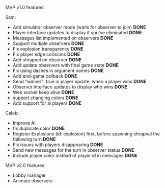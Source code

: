 MVP v1.0 features:

Sam:
* Add simulator observer mode (waits for observer to join) **DONE**
* Player interface updates to display if you've eliminated **DONE**
* Messages list implemented on observers **DONE**
* Support multiple observers **DONE**
* Fix explosion transparency **DONE**
* Fix player edge collisions **DONE**
* Add shrapnel on observer **DONE**
* Add update observers with final game state **DONE**
* Fix using dashes in argument names **DONE**
* Add end-game callback **DONE**
* Send "winner": true in player update, when a player wins **DONE**
* Observer interface updates to display who wins **DONE**
* Web socket keep alive **DONE**
* support changing colors **DONE**
* Add support for ai players **DONE**

Caleb:
* Improve AI
* fix duplicate color **DONE**
* Register Explosions (id: explosion) first, before spawning shrapnal the following turn **DONE**
* Fix issues with players disappearing **DONE**
* Send new messages for the turn in observer status **DONE**
* Include player color instead of player id in messages **DONE**


MVP v2.0 features:

* Lobby manager
* Animate observers


